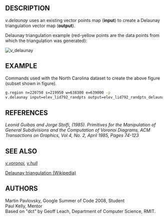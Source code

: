 ## DESCRIPTION

*v.delaunay* uses an existing vector points map (**input**) to create a
Delaunay triangulation vector map (**output**).

Delaunay triangulation example (red-yellow points are the data points
from which the triangulation was generated):

![v_delaunay](v_delaunay.png)

## EXAMPLE

Commands used with the North Carolina dataset to create the above figure
(subset shown in figure).

```sh
g.region n=220750 s=219950 w=638300 e=639000 -p
v.delaunay input=elev_lid792_randpts output=elev_lid792_randpts_delaunay
```

## REFERENCES

*Leonid Guibas and Jorge Stolfi, (1985). Primitives for the Manipulation
of General Subdivisions and the Computation of Voronoi Diagrams, ACM
Transactions on Graphics, Vol 4, No. 2, April 1985, Pages 74-123*

## SEE ALSO

*[v.voronoi](v.voronoi.md), [v.hull](v.hull.md)*

[Delaunay triangulation
(Wikipedia)](https://en.wikipedia.org/wiki/Delaunay_triangulation)

## AUTHORS

Martin Pavlovsky, Google Summer of Code 2008, Student  
Paul Kelly, Mentor  
Based on "dct" by Geoff Leach, Department of Computer Science, RMIT.  
